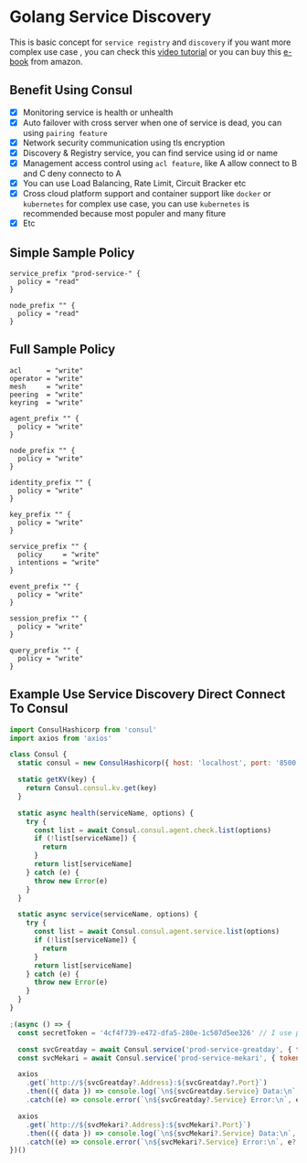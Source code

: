# Golang Service Discovery

This is basic concept for `service registry` and `discovery` if you want more complex use case , you can check this [video tutorial](https://www.youtube.com/watch?v=s3I1kKKfjtQ) or you can buy this [e-book](https://www.amazon.com/Consul-Up-Running-Luke-Kysow-ebook/dp/B0B2ZHXLCV) from amazon.

## Benefit Using Consul

- [x] Monitoring service is health or unhealth 
- [x] Auto failover with cross server when one of service is dead, you can using `pairing feature`
- [x] Network security communication using tls encryption
- [x] Discovery & Registry service, you can find service using id or name
- [x] Management access control using `acl feature`, like A allow connect to B and C deny connecto to A 
- [x] You can use Load Balancing, Rate Limit, Circuit Bracker etc
- [x] Cross cloud platform support and container support like `docker` or `kubernetes` for complex use case, you can use `kubernetes` is recommended because most populer and many fiture
- [x] Etc 

## Simple Sample Policy

```hcl
service_prefix "prod-service-" {
  policy = "read"
}

node_prefix "" {
  policy = "read"
}
```

## Full Sample Policy

```hcl
acl      = "write"
operator = "write"
mesh     = "write"
peering  = "write"
keyring  = "write"

agent_prefix "" {
  policy = "write"
}

node_prefix "" {
  policy = "write"
}

identity_prefix "" {
  policy = "write"
}

key_prefix "" {
  policy = "write"
}

service_prefix "" {
  policy     = "write"
  intentions = "write"
}

event_prefix "" {
  policy = "write"
}

session_prefix "" {
  policy = "write"
}

query_prefix "" {
  policy = "write"
}
```

## Example Use Service Discovery Direct Connect To Consul


```js
import ConsulHashicorp from 'consul'
import axios from 'axios'

class Consul {
  static consul = new ConsulHashicorp({ host: 'localhost', port: '8500', secure: false })

  static getKV(key) {
    return Consul.consul.kv.get(key)
  }

  static async health(serviceName, options) {
    try {
      const list = await Consul.consul.agent.check.list(options)
      if (!list[serviceName]) {
        return
      }
      return list[serviceName]
    } catch (e) {
      throw new Error(e)
    }
  }

  static async service(serviceName, options) {
    try {
      const list = await Consul.consul.agent.service.list(options)
      if (!list[serviceName]) {
        return
      }
      return list[serviceName]
    } catch (e) {
      throw new Error(e)
    }
  }
}

;(async () => {
  const secretToken = '4cf4f739-e472-dfa5-280e-1c507d5ee326' // I use production secret token

  const svcGreatday = await Consul.service('prod-service-greatday', { token: secretToken })
  const svcMekari = await Consul.service('prod-service-mekari', { token: secretToken })

  axios
    .get(`http://${svcGreatday?.Address}:${svcGreatday?.Port}`)
    .then(({ data }) => console.log(`\n${svcGreatday.Service} Data:\n`, data))
    .catch((e) => console.error(`\n${svcGreatday?.Service} Error:\n`, e?.message || e.cause?.code))

  axios
    .get(`http://${svcMekari?.Address}:${svcMekari?.Port}`)
    .then(({ data }) => console.log(`\n${svcMekari?.Service} Data:\n`, data))
    .catch((e) => console.error(`\n${svcMekari?.Service} Error:\n`, e?.message || e.cause?.code))
})()

```
